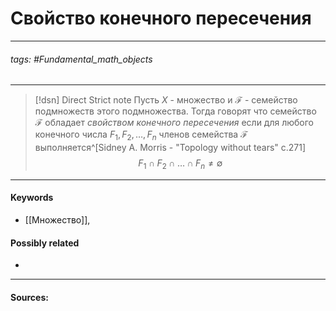 # Свойство конечного пересечения
***
###### tags: #Fundamental_math_objects  
***
>[!dsn] Direct Strict note
>Пусть $X$ - множество и $\mathcal{F}$ - семейство подмножеств этого подмножества. Тогда говорят что семейство $\mathcal{F}$ обладает *свойством конечного пересечения* если для любого конечного числа $F_{1},F_{2},\dots,F_{n}$ членов семейства $\mathcal{F}$ выполняется^[Sidney A. Morris - "Topology without tears" c.271]
$$F_{1}\cap F_{2}\cap\dots\cap F_{n}\ne\emptyset$$

***
#### Keywords
- [[Множество]],
#### Possibly related
- 
***
#### Sources: